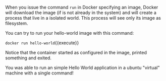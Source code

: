 When you issue the command `run` in Docker specifying an image, Docker will download the image (if is not already in the system) and will create a process that live in a isolated world. This process will see only its image as filesystem.

You can try to run your hello-world image with this command:

`docker run hello-world`{{execute}}

Notice that the container started as configured in the image, printed something and exited.

You was able to run an simple Hello World application in a ubuntu "virtual" machine with a single command!
